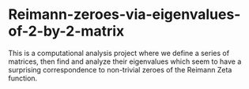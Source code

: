 # Reimann-zeroes-via-eigenvalues-of-2-by-2-matrix
This is a computational analysis project where we define a series of matrices, then find and analyze their eigenvalues which seem to have a surprising correspondence to non-trivial zeroes of the Reimann Zeta function.
